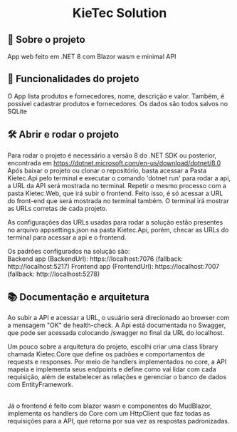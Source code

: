 <h1 align="center"> KieTec Solution </h1>

## 🎯 Sobre o projeto
 App web feito em .NET 8 com Blazor wasm e minimal API

## 🔨 Funcionalidades do projeto

 O App lista produtos e fornecedores, nome, descrição e valor. Também, é possível cadastrar produtos e fornecedores. Os dados são todos salvos no SQLite

## 🛠️ Abrir e rodar o projeto

 Para rodar o projeto é necessário a versão 8 do .NET SDK ou posterior, encontrada em <href> https://dotnet.microsoft.com/en-us/download/dotnet/8.0 </href>
Após baixar o projeto ou clonar o repositório, basta acessar a Pasta Kietec.Api pelo terminal e executar o comando 'dotnet run' para rodar a api, a URL
da API será mostrada no terminal. Repetir o mesmo processo com a pasta Kietec.Web, que irá subir o frontend. Feito isso, é só acessar a URL do front-end 
que será mostrada no terminal também. O terminal irá mostrar as URLs corretas de cada projeto.

 As configurações das URLs usadas para rodar a solução estão presentes no arquivo appsettings.json na pasta Kietec.Api,
porém, checar as URLs do terminal para acessar a api e o frontend. 

Os padrões configurados na solução são: <br>
Backend app (BackendUrl): https://localhost:7076 (fallback: http://localhost:5217)
Frontend app (FrontendUrl): https://localhost:7007 (fallback: http://localhost:5278) 
<br>

## 📚 Documentação e arquitetura

 Ao subir a API e acessar a URL, o usuário será direcionado ao browser com a mensagem "OK" de health-check.
A Api está documentada no Swagger, que pode ser acessada colocando /swagger no final da URL do localhost. <br>

 Um pouco sobre a arquitetura do projeto, escolhi criar uma class library chamada Kietec.Core que define os padrões e comportamentos de requests e responses.
Por meio de handlers implementados no core, a API mapeia e implementa seus endpoints e define como vai lidar com cada requisição, além de estabelecer as relações e gerenciar o banco de dados com EntityFramework. 

<br>
Já o frontend é feito com blazor wasm e componentes do MudBlazor, implementa os handlers do Core com um HttpClient que faz todas as requisições para a API, que retorna por sua vez as respostas padronizadas.
